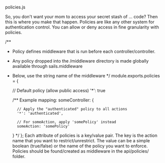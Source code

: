 policies.js

So, you don't want your mom to access your secret stash of ... code? Then this is where you make that happen. Policies are like any other system for authentication control. You can allow or deny access in fine granularity with policies.

/**
* Policy defines middleware that is run before each controller/controller.
* Any policy dropped into the /middleware directory is made globally available through sails.middleware
* Below, use the string name of the middleware
*/
module.exports.policies = {

    // Default policy (allow public access)
    '*': true

    /** Example mapping: 
    someController: {

        // Apply the "authenticated" policy to all actions
        '*': 'authenticated',

        // For someAction, apply 'somePolicy' instead
        someAction: 'somePolicy'
    }
    */
};
Each attribute of policies is a key/value pair. The key is the action name that you want to restrict/unrestrict. The value can be a simple boolean (true/false) or the name of the policy you want to enforce. Policies should be found/created as middleware in the api/policies/ folder.
